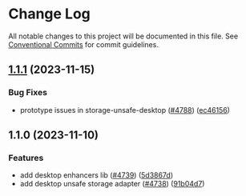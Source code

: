 # Change Log

All notable changes to this project will be documented in this file.
See [Conventional Commits](https://conventionalcommits.org) for commit guidelines.

## [1.1.1](https://github.com/ExodusMovement/exodus-hydra/compare/@exodus/storage-unsafe-desktop@1.1.0...@exodus/storage-unsafe-desktop@1.1.1) (2023-11-15)

### Bug Fixes

- prototype issues in storage-unsafe-desktop ([#4788](https://github.com/ExodusMovement/exodus-hydra/issues/4788)) ([ec46156](https://github.com/ExodusMovement/exodus-hydra/commit/ec46156bf431ca34f874e7ff50e0817585847c84))

## 1.1.0 (2023-11-10)

### Features

- add desktop enhancers lib ([#4739](https://github.com/ExodusMovement/exodus-hydra/issues/4739)) ([5d3867d](https://github.com/ExodusMovement/exodus-hydra/commit/5d3867dbe581fd7a2c68819d967e8ba02615654a))
- add desktop unsafe storage adapter ([#4738](https://github.com/ExodusMovement/exodus-hydra/issues/4738)) ([91b04d7](https://github.com/ExodusMovement/exodus-hydra/commit/91b04d7e831d6cdcdb87dcd5829f9b64da17d315))
